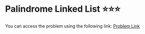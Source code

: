 # Palindrome Linked List ⭐⭐⭐
You can access the problem using the following link: [Problem Link](https://leetcode.com/problems/palindrome-linked-list/description/)